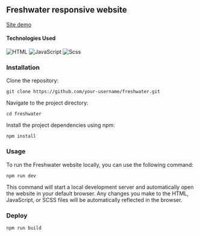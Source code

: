 ## Freshwater responsive website

[Site demo](https://freshwater-site.netlify.app/)

#### Technologies Used

![HTML](https://img.shields.io/badge/HTML5-E34F26?style=for-the-badge&logo=html5&logoColor=white)
![JavaScript](https://img.shields.io/badge/JavaScript-F7DF1E?style=for-the-badge&logo=javascript&logoColor=black)
![Scss](https://img.shields.io/badge/Sass-CC6699?style=for-the-badge&logo=sass&logoColor=white)

### Installation
Clone the repository:
```
git clone https://github.com/your-username/freshwater.git
```
Navigate to the project directory:
```
cd freshwater
```
Install the project dependencies using npm:
```
npm install
```
### Usage
To run the Freshwater website locally, you can use the following command:

```
npm run dev
```

This command will start a local development server and automatically open the website in your default browser. Any changes you make to the HTML, JavaScript, or SCSS files will be automatically reflected in the browser.

### Deploy
```
npm run build
```
